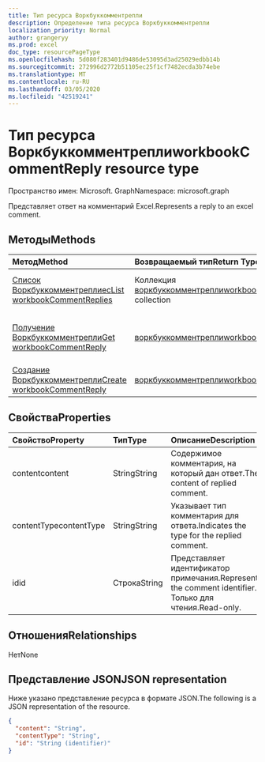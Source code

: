 ```yaml
---
title: Тип ресурса Воркбуккомментрепли
description: Определение типа ресурса Воркбуккомментрепли
localization_priority: Normal
author: grangeryy
ms.prod: excel
doc_type: resourcePageType
ms.openlocfilehash: 5d080f283401d9486de53095d3ad25029edbb14b
ms.sourcegitcommit: 272996d2772b51105ec25f1cf7482ecda3b74ebe
ms.translationtype: MT
ms.contentlocale: ru-RU
ms.lasthandoff: 03/05/2020
ms.locfileid: "42519241"
---
```

# <a name="workbookcommentreply-resource-type"></a><span data-ttu-id="d7e03-103">Тип ресурса Воркбуккомментрепли</span><span class="sxs-lookup"><span data-stu-id="d7e03-103">workbookCommentReply resource type</span></span>

<span data-ttu-id="d7e03-104">Пространство имен: Microsoft. Graph</span><span class="sxs-lookup"><span data-stu-id="d7e03-104">Namespace: microsoft.graph</span></span>

<span data-ttu-id="d7e03-105">Представляет ответ на комментарий Excel.</span><span class="sxs-lookup"><span data-stu-id="d7e03-105">Represents a reply to an excel comment.</span></span>

## <a name="methods"></a><span data-ttu-id="d7e03-106">Методы</span><span class="sxs-lookup"><span data-stu-id="d7e03-106">Methods</span></span>

| <span data-ttu-id="d7e03-107">Метод</span><span class="sxs-lookup"><span data-stu-id="d7e03-107">Method</span></span>       | <span data-ttu-id="d7e03-108">Возвращаемый тип</span><span class="sxs-lookup"><span data-stu-id="d7e03-108">Return Type</span></span> | <span data-ttu-id="d7e03-109">Описание</span><span class="sxs-lookup"><span data-stu-id="d7e03-109">Description</span></span> |
|:-------------|:------------|:------------|
| [<span data-ttu-id="d7e03-110">Список Воркбуккомментреплиес</span><span class="sxs-lookup"><span data-stu-id="d7e03-110">List workbookCommentReplies</span></span>](../api/workbookcomment-list-replies.md) | <span data-ttu-id="d7e03-111">Коллекция [воркбуккомментрепли](workbookcommentreply.md)</span><span class="sxs-lookup"><span data-stu-id="d7e03-111">[workbookCommentReply](workbookcommentreply.md) collection</span></span> | <span data-ttu-id="d7e03-112">Получение списка объектов воркбуккомментрепли.</span><span class="sxs-lookup"><span data-stu-id="d7e03-112">Retrieve a list of workbookcommentreply objects.</span></span> |
| [<span data-ttu-id="d7e03-113">Получение Воркбуккомментрепли</span><span class="sxs-lookup"><span data-stu-id="d7e03-113">Get workbookCommentReply</span></span>](../api/workbookcommentreply-get.md) | [<span data-ttu-id="d7e03-114">воркбуккомментрепли</span><span class="sxs-lookup"><span data-stu-id="d7e03-114">workbookCommentReply</span></span>](workbookcommentreply.md) | <span data-ttu-id="d7e03-115">Чтение свойств и связей объекта Воркбуккомментрепли.</span><span class="sxs-lookup"><span data-stu-id="d7e03-115">Read properties and relationships of workbookCommentReply object.</span></span> |
| [<span data-ttu-id="d7e03-116">Создание Воркбуккомментрепли</span><span class="sxs-lookup"><span data-stu-id="d7e03-116">Create workbookCommentReply</span></span>](../api/workbookcomment-post-replies.md) | [<span data-ttu-id="d7e03-117">воркбуккомментрепли</span><span class="sxs-lookup"><span data-stu-id="d7e03-117">workbookCommentReply</span></span>](workbookcommentreply.md) | <span data-ttu-id="d7e03-118">Создание нового Воркбуккомментрепли.</span><span class="sxs-lookup"><span data-stu-id="d7e03-118">Create a new workbookCommentReply.</span></span> |

## <a name="properties"></a><span data-ttu-id="d7e03-119">Свойства</span><span class="sxs-lookup"><span data-stu-id="d7e03-119">Properties</span></span>

| <span data-ttu-id="d7e03-120">Свойство</span><span class="sxs-lookup"><span data-stu-id="d7e03-120">Property</span></span>     | <span data-ttu-id="d7e03-121">Тип</span><span class="sxs-lookup"><span data-stu-id="d7e03-121">Type</span></span>        | <span data-ttu-id="d7e03-122">Описание</span><span class="sxs-lookup"><span data-stu-id="d7e03-122">Description</span></span> |
|:-------------|:------------|:------------|
|<span data-ttu-id="d7e03-123">content</span><span class="sxs-lookup"><span data-stu-id="d7e03-123">content</span></span>|<span data-ttu-id="d7e03-124">String</span><span class="sxs-lookup"><span data-stu-id="d7e03-124">String</span></span>|<span data-ttu-id="d7e03-125">Содержимое комментария, на который дан ответ.</span><span class="sxs-lookup"><span data-stu-id="d7e03-125">The content of replied comment.</span></span>|
|<span data-ttu-id="d7e03-126">contentType</span><span class="sxs-lookup"><span data-stu-id="d7e03-126">contentType</span></span>|<span data-ttu-id="d7e03-127">String</span><span class="sxs-lookup"><span data-stu-id="d7e03-127">String</span></span>|<span data-ttu-id="d7e03-128">Указывает тип комментария для ответа.</span><span class="sxs-lookup"><span data-stu-id="d7e03-128">Indicates the type for the replied comment.</span></span>|
|<span data-ttu-id="d7e03-129">id</span><span class="sxs-lookup"><span data-stu-id="d7e03-129">id</span></span>|<span data-ttu-id="d7e03-130">Строка</span><span class="sxs-lookup"><span data-stu-id="d7e03-130">String</span></span>|<span data-ttu-id="d7e03-131">Представляет идентификатор примечания.</span><span class="sxs-lookup"><span data-stu-id="d7e03-131">Represents the comment identifier.</span></span> <span data-ttu-id="d7e03-132">Только для чтения.</span><span class="sxs-lookup"><span data-stu-id="d7e03-132">Read-only.</span></span>|

## <a name="relationships"></a><span data-ttu-id="d7e03-133">Отношения</span><span class="sxs-lookup"><span data-stu-id="d7e03-133">Relationships</span></span>

<span data-ttu-id="d7e03-134">Нет</span><span class="sxs-lookup"><span data-stu-id="d7e03-134">None</span></span>

## <a name="json-representation"></a><span data-ttu-id="d7e03-135">Представление JSON</span><span class="sxs-lookup"><span data-stu-id="d7e03-135">JSON representation</span></span>

<span data-ttu-id="d7e03-136">Ниже указано представление ресурса в формате JSON.</span><span class="sxs-lookup"><span data-stu-id="d7e03-136">The following is a JSON representation of the resource.</span></span>

<!-- {
  "blockType": "resource",
  "optionalProperties": [

  ],
  "@odata.type": "microsoft.graph.workbookCommentReply",
  "baseType": "",
  "keyProperty": "id"
}-->

```json
{
  "content": "String",
  "contentType": "String",
  "id": "String (identifier)"
}
```

<!-- uuid: 16cd6b66-4b1a-43a1-adaf-3a886856ed98
2019-02-04 14:57:30 UTC -->
<!-- {
  "type": "#page.annotation",
  "description": "workbookCommentReply resource",
  "keywords": "",
  "section": "documentation",
  "tocPath": ""
}-->
